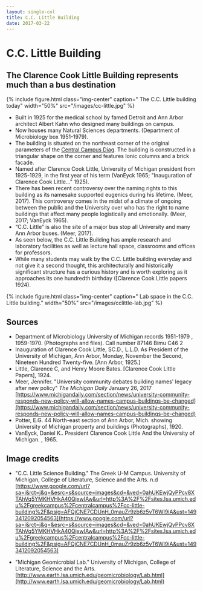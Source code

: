 ```yaml
---
layout: single-col
title: C.C. Little Building
date: 2017-03-22
---
```


# C.C. Little Building

## The Clarence Cook Little Building represents much than a bus destination


 {% include figure.html class="img-center" caption=" The C.C. Little building today" width="50%" src="/images/cc-little.jpg" %}

- Built in 1925 for the medical school by famed Detroit and Ann Arbor architect Albert Kahn who designed many buildings on campus.
- Now houses many Natural Sciences departments. (Department of Microbiology box 1951-1979).
- The building is situated on the northeast corner of the original parameters of the [Central Campus Diag](https://umich-hist-399.github.io/campus-histories/essays/diag). The building is constructed in a triangular shape on the corner and features Ionic columns and a brick facade.
- Named after Clarence Cook Little, University of Michigan president from 1925-1929, in the first year of his term (VanEyck 1965; "Inauguration of Clarence Cook Little..." 1925).
- There has been recent controversy over the naming rights to this building as its namesake supported eugenics during his lifetime. (Meer, 2017). This controversy comes in the midst of a climate of ongoing between the public and the University over who has the right to name buildings that affect many people logistically and emotionally. (Meer, 2017; VanEyck 1965).
- “C.C. Little” is also the site of a major bus stop all University and many Ann Arbor buses. (Meer, 2017).
- As seen below, the C.C. Little Building has ample research and laboratory facilities as well as lecture hall space, classrooms and offices for professors.
- While many students may walk by the C.C. Little building everyday and not give it a second thought, this architecturally and historically significant structure has a curious history and is worth exploring as it approaches its one hundredth birthday ([Clarence Cook Little papers 1924).

 {% include figure.html class="img-center" caption=" Lab space in the C.C. Little building." width="50%" src="/images/cclittle-lab.jpg" %}

## Sources
- Department of Microbiology University of Michigan records 1951-1979 , 1959-1970. (Photographs and files). Call number 87146 Bimu C46 2
- Inauguration of Clarence Cook Little, SC.D., L.L.D. As President of the University of Michigan, Ann Arbor, Monday, November the Second, Nineteen Hundred Twenty-five. [Ann Arbor, 1925.]
- Little, Clarence C, and Henry Moore Bates. [Clarence Cook Little Papers], 1924.
- Meer, Jennifer. "University community debates building names' legacy after new policy" _The Michigan Daily_ January 26, 2017 [https://www.michigandaily.com/section/news/university-community-responds-new-policy-will-allow-names-campus-buildings-be-changed](https://www.michigandaily.com/section/news/university-community-responds-new-policy-will-allow-names-campus-buildings-be-changed) 
- Potter, E.G. 44	North-east section of Ann Arbor, Mich. showing University of Michigan property and buildings (Photographs), 1920.
- VanEyck, Daniel K.. President Clarence Cook Little And the University of Michigan. , 1965.

## Image credits
- "C.C. Little Science Building." The Greek U-M Campus. University of Michigan, College of Literature, Science and the Arts. n.d
[https://www.google.com/url?sa=i&rct=j&q=&esrc=s&source=images&cd=&ved=0ahUKEwjQyPPcv8XTAhVq5YMKHVHkA40QjxwIAw&url=http%3A%2F%2Fsites.lsa.umich.edu%2Fgreekcampus%2Fcentralcampus%2Fcc-little-building%2F&psig=AFQjCNE7CDUnH_0mauZr9zb6z5vT6WI9iA&ust=1493412092054563](https://www.google.com/url?sa=i&rct=j&q=&esrc=s&source=images&cd=&ved=0ahUKEwjQyPPcv8XTAhVq5YMKHVHkA40QjxwIAw&url=http%3A%2F%2Fsites.lsa.umich.edu%2Fgreekcampus%2Fcentralcampus%2Fcc-little-building%2F&psig=AFQjCNE7CDUnH_0mauZr9zb6z5vT6WI9iA&ust=1493412092054563)

- "Michigan Geomicrobial Lab." University of Michigan, College of Literature, Science and the Arts. [http://www.earth.lsa.umich.edu/geomicrobiology/Lab.html](http://www.earth.lsa.umich.edu/geomicrobiology/Lab.html)

